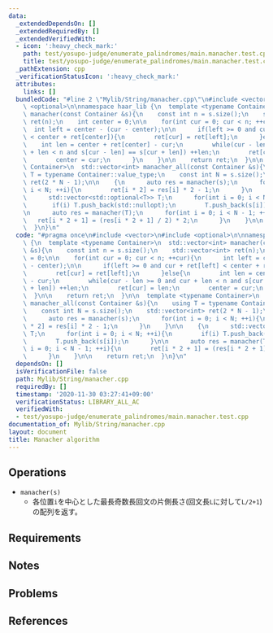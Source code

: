 ```yaml
---
data:
  _extendedDependsOn: []
  _extendedRequiredBy: []
  _extendedVerifiedWith:
  - icon: ':heavy_check_mark:'
    path: test/yosupo-judge/enumerate_palindromes/main.manacher.test.cpp
    title: test/yosupo-judge/enumerate_palindromes/main.manacher.test.cpp
  _pathExtension: cpp
  _verificationStatusIcon: ':heavy_check_mark:'
  attributes:
    links: []
  bundledCode: "#line 2 \"Mylib/String/manacher.cpp\"\n#include <vector>\n#include\
    \ <optional>\n\nnamespace haar_lib {\n  template <typename Container>\n  std::vector<int>\
    \ manacher(const Container &s){\n    const int n = s.size();\n    std::vector<int>\
    \ ret(n);\n    int center = 0;\n\n    for(int cur = 0; cur < n; ++cur){\n    \
    \  int left = center - (cur - center);\n\n      if(left >= 0 and cur + ret[left]\
    \ < center + ret[center]){\n        ret[cur] = ret[left];\n      }else{\n    \
    \    int len = center + ret[center] - cur;\n        while(cur - len >= 0 and cur\
    \ + len < n and s[cur - len] == s[cur + len]) ++len;\n        ret[cur] = len;\n\
    \        center = cur;\n      }\n    }\n\n    return ret;\n  }\n\n  template <typename\
    \ Container>\n  std::vector<int> manacher_all(const Container &s){\n    using\
    \ T = typename Container::value_type;\n    const int N = s.size();\n    std::vector<int>\
    \ ret(2 * N - 1);\n\n    {\n      auto res = manacher(s);\n      for(int i = 0;\
    \ i < N; ++i){\n        ret[i * 2] = res[i] * 2 - 1;\n      }\n    }\n\n    {\n\
    \      std::vector<std::optional<T>> T;\n      for(int i = 0; i < N; ++i){\n \
    \       if(i) T.push_back(std::nullopt);\n        T.push_back(s[i]);\n      }\n\
    \n      auto res = manacher(T);\n      for(int i = 0; i < N - 1; ++i){\n     \
    \   ret[i * 2 + 1] = (res[i * 2 + 1] / 2) * 2;\n      }\n    }\n\n    return ret;\n\
    \  }\n}\n"
  code: "#pragma once\n#include <vector>\n#include <optional>\n\nnamespace haar_lib\
    \ {\n  template <typename Container>\n  std::vector<int> manacher(const Container\
    \ &s){\n    const int n = s.size();\n    std::vector<int> ret(n);\n    int center\
    \ = 0;\n\n    for(int cur = 0; cur < n; ++cur){\n      int left = center - (cur\
    \ - center);\n\n      if(left >= 0 and cur + ret[left] < center + ret[center]){\n\
    \        ret[cur] = ret[left];\n      }else{\n        int len = center + ret[center]\
    \ - cur;\n        while(cur - len >= 0 and cur + len < n and s[cur - len] == s[cur\
    \ + len]) ++len;\n        ret[cur] = len;\n        center = cur;\n      }\n  \
    \  }\n\n    return ret;\n  }\n\n  template <typename Container>\n  std::vector<int>\
    \ manacher_all(const Container &s){\n    using T = typename Container::value_type;\n\
    \    const int N = s.size();\n    std::vector<int> ret(2 * N - 1);\n\n    {\n\
    \      auto res = manacher(s);\n      for(int i = 0; i < N; ++i){\n        ret[i\
    \ * 2] = res[i] * 2 - 1;\n      }\n    }\n\n    {\n      std::vector<std::optional<T>>\
    \ T;\n      for(int i = 0; i < N; ++i){\n        if(i) T.push_back(std::nullopt);\n\
    \        T.push_back(s[i]);\n      }\n\n      auto res = manacher(T);\n      for(int\
    \ i = 0; i < N - 1; ++i){\n        ret[i * 2 + 1] = (res[i * 2 + 1] / 2) * 2;\n\
    \      }\n    }\n\n    return ret;\n  }\n}\n"
  dependsOn: []
  isVerificationFile: false
  path: Mylib/String/manacher.cpp
  requiredBy: []
  timestamp: '2020-11-30 03:27:41+09:00'
  verificationStatus: LIBRARY_ALL_AC
  verifiedWith:
  - test/yosupo-judge/enumerate_palindromes/main.manacher.test.cpp
documentation_of: Mylib/String/manacher.cpp
layout: document
title: Manacher algorithm
---
```


## Operations

- `manacher(s)`
	- 各位置`i`を中心とした最長奇数長回文の片側長さ(回文長`L`に対して`L/2+1`)の配列を返す。

## Requirements

## Notes

## Problems

## References
